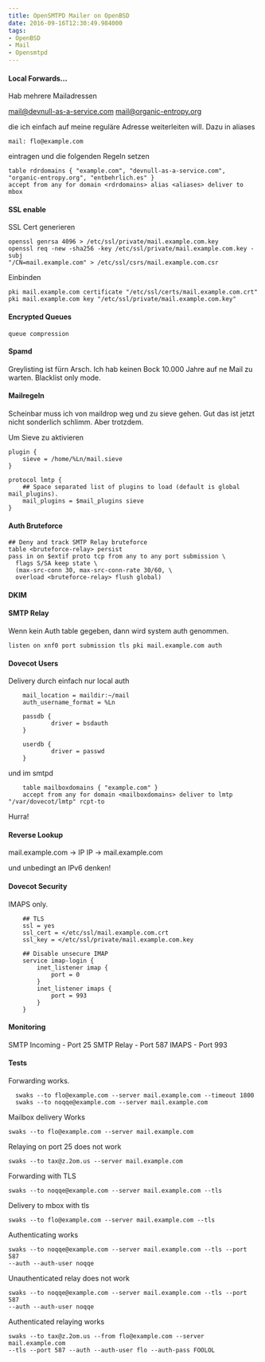 ```yaml
---
title: OpenSMTPD Mailer on OpenBSD
date: 2016-09-16T12:30:49.984000
tags: 
- OpenBSD
- Mail
- Opensmtpd
---
```



#### Local Forwards...

Hab mehrere Mailadressen

mail@devnull-as-a-service.com
mail@organic-entropy.org

die ich einfach auf meine reguläre Adresse weiterleiten will.
Dazu in aliases

    mail: flo@example.com

eintragen und die folgenden Regeln setzen

    table rdrdomains { "example.com", "devnull-as-a-service.com", "organic-entropy.org", "entbehrlich.es" }
    accept from any for domain <rdrdomains> alias <aliases> deliver to mbox

#### SSL enable

SSL Cert generieren

    openssl genrsa 4096 > /etc/ssl/private/mail.example.com.key
    openssl req -new -sha256 -key /etc/ssl/private/mail.example.com.key -subj
    "/CN=mail.example.com" > /etc/ssl/csrs/mail.example.com.csr

Einbinden

    pki mail.example.com certificate "/etc/ssl/certs/mail.example.com.crt"
    pki mail.example.com key "/etc/ssl/private/mail.example.com.key"

#### Encrypted Queues

    queue compression

#### Spamd

Greylisting ist fürn Arsch. Ich hab keinen Bock 10.000 Jahre auf ne Mail zu warten.
Blacklist only mode.

#### Mailregeln

Scheinbar muss ich von maildrop weg und zu sieve gehen. Gut das ist jetzt
nicht sonderlich schlimm. Aber trotzdem.

Um Sieve zu aktivieren

	plugin {
		sieve = /home/%Ln/mail.sieve
	}

	protocol lmtp {
		## Space separated list of plugins to load (default is global mail_plugins).
		mail_plugins = $mail_plugins sieve
	}


#### Auth Bruteforce


    ## Deny and track SMTP Relay bruteforce
    table <bruteforce-relay> persist
    pass in on $extif proto tcp from any to any port submission \
      flags S/SA keep state \
      (max-src-conn 30, max-src-conn-rate 30/60, \
      overload <bruteforce-relay> flush global)

#### DKIM

#### SMTP Relay

Wenn kein Auth table gegeben, dann wird system auth genommen.

    listen on xnf0 port submission tls pki mail.example.com auth

#### Dovecot Users

Delivery durch einfach nur local auth

		mail_location = maildir:~/mail
		auth_username_format = %Ln

		passdb {
				driver = bsdauth
		}

		userdb {
				driver = passwd
		}

und im smtpd

		table mailboxdomains { "example.com" }
		accept from any for domain <mailboxdomains> deliver to lmtp "/var/dovecot/lmtp" rcpt-to

Hurra!

#### Reverse Lookup

mail.example.com -> IP
IP -> mail.example.com

und unbedingt an IPv6 denken!

#### Dovecot Security

IMAPS only.

		## TLS
		ssl = yes
		ssl_cert = </etc/ssl/mail.example.com.crt
		ssl_key = </etc/ssl/private/mail.example.com.key

		## Disable unsecure IMAP
		service imap-login {
			inet_listener imap {
				port = 0
			}
			inet_listener imaps {
				port = 993
			}
		}

#### Monitoring

SMTP Incoming - Port 25
SMTP Relay - Port 587
IMAPS - Port 993

#### Tests

Forwarding works.

	  swaks --to flo@example.com --server mail.example.com --timeout 1800
	  swaks --to noqqe@example.com --server mail.example.com

Mailbox delivery Works

    swaks --to flo@example.com --server mail.example.com

Relaying  on port 25 does not work

    swaks --to tax@z.2om.us --server mail.example.com

Forwarding with TLS

    swaks --to noqqe@example.com --server mail.example.com --tls

Delivery to mbox with tls

    swaks --to flo@example.com --server mail.example.com --tls

Authenticating works

    swaks --to noqqe@example.com --server mail.example.com --tls --port 587
    --auth --auth-user noqqe

Unauthenticated relay does not work

    swaks --to noqqe@example.com --server mail.example.com --tls --port 587
    --auth --auth-user noqqe

Authenticated relaying works

    swaks --to tax@z.2om.us --from flo@example.com --server mail.example.com
    --tls --port 587 --auth --auth-user flo --auth-pass FOOLOL

